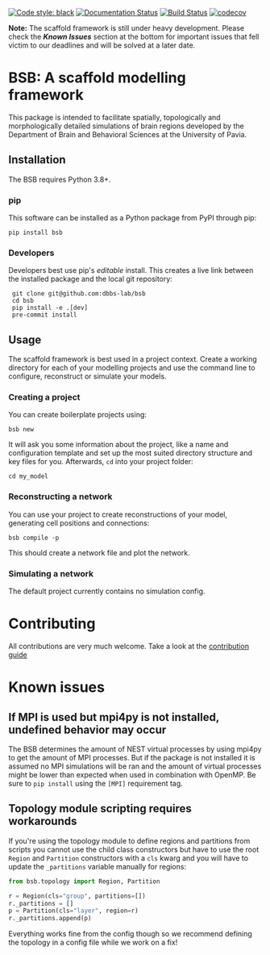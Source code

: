[![Code style: black](https://img.shields.io/badge/code%20style-black-000000.svg)](https://github.com/psf/black)
[![Documentation Status](https://readthedocs.org/projects/bsb/badge/?version=latest)](https://bsb.readthedocs.io/en/latest/?badge=latest)
[![Build Status](https://travis-ci.com/dbbs-lab/bsb.svg?branch=master)](https://travis-ci.com/dbbs-lab/bsb)
[![codecov](https://codecov.io/gh/dbbs-lab/bsb/branch/master/graph/badge.svg)](https://codecov.io/gh/dbbs-lab/bsb)

**Note:** The scaffold framework is still under heavy development. Please check the
**_Known Issues_** section at the bottom for important issues that fell victim to our
deadlines and will be solved at a later date.

# BSB: A scaffold modelling framework
This package is intended to facilitate spatially, topologically and morphologically
detailed simulations of brain regions developed by the Department of Brain and
Behavioral Sciences at the University of Pavia.

## Installation

The BSB requires Python 3.8+.

### pip

This software can be installed as a Python package from PyPI through pip:

```
pip install bsb
```

### Developers

Developers best use pip's *editable* install. This creates a live link between the
installed package and the local git repository:

```
 git clone git@github.com:dbbs-lab/bsb
 cd bsb
 pip install -e .[dev]
 pre-commit install
```

## Usage

The scaffold framework is best used in a project context. Create a working directory for
each of your modelling projects and use the command line to configure, reconstruct or
simulate your models.

### Creating a project

You can create boilerplate projects using:

```
bsb new
```

It will ask you some information about the project, like a name and configuration template
and set up the most suited directory structure and key files for you. Afterwards, `cd`
into your project folder:

```
cd my_model
```

### Reconstructing a network

You can use your project to create reconstructions of your model, generating cell positions
and connections:

```
bsb compile -p
```

This should create a network file and plot the network.

### Simulating a network

The default project currently contains no simulation config.

# Contributing

All contributions are very much welcome.
Take a look at the [contribution guide](CONTRIBUTING.md)

# Known issues

## If MPI is used but mpi4py is not installed, undefined behavior may occur

The BSB determines the amount of NEST virtual processes by using mpi4py to get the amount
of MPI processes. But if the package is not installed it is assumed no MPI simulations
will be ran and the amount of virtual processes might be lower than expected when used in
combination with OpenMP. Be sure to `pip install` using the `[MPI]` requirement tag.

## Topology module scripting requires workarounds

If you're using the topology module to define regions and partitions from scripts you
cannot use the child class constructors but have to use the root `Region` and `Partition`
constructors with a `cls` kwarg and you will have to update the `_partitions` variable
manually for regions:

```python
from bsb.topology import Region, Partition

r = Region(cls="group", partitions=[])
r._partitions = []
p = Partition(cls="layer", region=r)
r._partitions.append(p)
```

Everything works fine from the config though so we recommend defining the topology in a
config file while we work on a fix!
